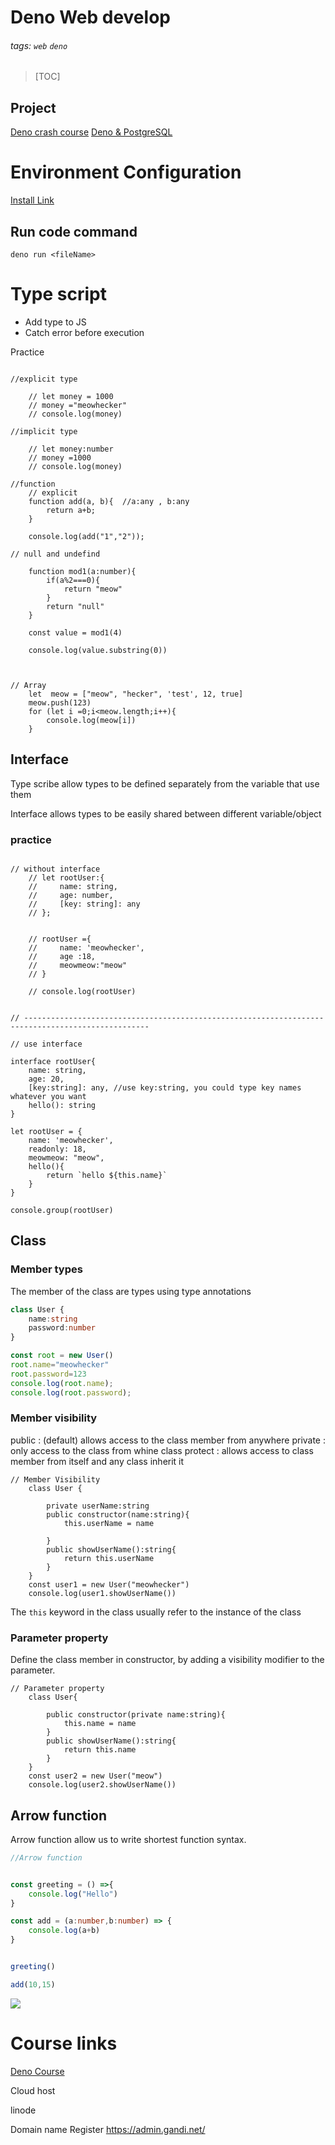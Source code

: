 # Deno Web develop

###### tags: `web` `deno`

> [TOC]


## Project 

[Deno crash course](/gK305tbfTqWXGjntf2jWQA)
[Deno & PostgreSQL](/dhFLqdE7SpS25rV1KD88BQ)




# Environment Configuration

[Install Link](https://deno.land/#installation)


## Run code command
```
deno run <fileName>
```


# Type script

- Add type to JS
- Catch error before execution

Practice 

```typescript=

//explicit type 

    // let money = 1000
    // money ="meowhecker"
    // console.log(money)

//implicit type 

    // let money:number
    // money =1000
    // console.log(money)

//function 
    // explicit
    function add(a, b){  //a:any , b:any
        return a+b;
    }

    console.log(add("1","2"));

// null and undefind 

    function mod1(a:number){
        if(a%2===0){
            return "meow"
        }
        return "null"
    }

    const value = mod1(4)

    console.log(value.substring(0))



// Array 
    let  meow = ["meow", "hecker", 'test', 12, true]
    meow.push(123)
    for (let i =0;i<meow.length;i++){
        console.log(meow[i])
    }
```

## Interface 

Type scribe allow types to be defined separately from the variable that use them 

Interface allows types to be easily shared between different variable/object 

### practice 


```typescript=

// without interface 
    // let rootUser:{
    //     name: string,
    //     age: number,
    //     [key: string]: any
    // };


    // rootUser ={
    //     name: 'meowhecker',
    //     age :18,
    //     meowmeow:"meow"
    // }

    // console.log(rootUser)


// --------------------------------------------------------------------------------------------------

// use interface 

interface rootUser{
    name: string,
    age: 20,
    [key:string]: any, //use key:string, you could type key names whatever you want 
    hello(): string
}

let rootUser = {
    name: 'meowhecker',
    readonly: 18,
    meowmeow: "meow",
    hello(){
        return `hello ${this.name}`
    }
}

console.group(rootUser)
```

## Class 


### Member types

The member of the class are types using type annotations

```typescript
class User {
    name:string
    password:number
}

const root = new User()
root.name="meowhecker"
root.password=123
console.log(root.name); 
console.log(root.password); 

```
### Member visibility

public : (default) allows access to the class member from anywhere
private : only access to the class from whine class 
protect : allows access to class member from itself and any class inherit it  

```typescript=
// Member Visibility
    class User {
    
        private userName:string
        public constructor(name:string){
            this.userName = name

        }
        public showUserName():string{
            return this.userName
        }
    }
    const user1 = new User("meowhecker")
    console.log(user1.showUserName())

```

The `this` keyword in the class usually refer to the instance of the class 

### Parameter property

Define the class member in constructor, by adding a visibility modifier to the parameter.



```typescript=
// Parameter property 
    class User{
        
        public constructor(private name:string){
            this.name = name
        }
        public showUserName():string{
            return this.name
        }
    }
    const user2 = new User("meow")
    console.log(user2.showUserName())
```

## Arrow function 

Arrow function allow us to write shortest function syntax. 

```typescript
//Arrow function 


const greeting = () =>{
    console.log("Hello")
}

const add = (a:number,b:number) => {
    console.log(a+b)
}


greeting()

add(10,15)
```

![](https://i.imgur.com/oCGdHQ1.png)



# Course links 

[Deno Course](https://www.youtube.com/watch?v=TQUy8ENesGY&t=1500s)


Cloud host 

linode 


Domain name Register 
https://admin.gandi.net/